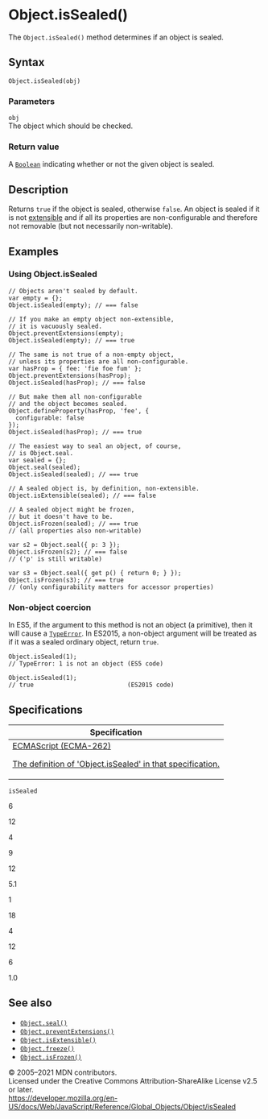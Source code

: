 # Object.isSealed()

The `Object.isSealed()` method determines if an object is sealed.

## Syntax

    Object.isSealed(obj)

### Parameters

`obj`  
The object which should be checked.

### Return value

A [`Boolean`](../boolean) indicating whether or not the given object is sealed.

## Description

Returns `true` if the object is sealed, otherwise `false`. An object is sealed if it is not [extensible](isextensible) and if all its properties are non-configurable and therefore not removable (but not necessarily non-writable).

## Examples

### Using Object.isSealed

    // Objects aren't sealed by default.
    var empty = {};
    Object.isSealed(empty); // === false

    // If you make an empty object non-extensible,
    // it is vacuously sealed.
    Object.preventExtensions(empty);
    Object.isSealed(empty); // === true

    // The same is not true of a non-empty object,
    // unless its properties are all non-configurable.
    var hasProp = { fee: 'fie foe fum' };
    Object.preventExtensions(hasProp);
    Object.isSealed(hasProp); // === false

    // But make them all non-configurable
    // and the object becomes sealed.
    Object.defineProperty(hasProp, 'fee', {
      configurable: false
    });
    Object.isSealed(hasProp); // === true

    // The easiest way to seal an object, of course,
    // is Object.seal.
    var sealed = {};
    Object.seal(sealed);
    Object.isSealed(sealed); // === true

    // A sealed object is, by definition, non-extensible.
    Object.isExtensible(sealed); // === false

    // A sealed object might be frozen,
    // but it doesn't have to be.
    Object.isFrozen(sealed); // === true
    // (all properties also non-writable)

    var s2 = Object.seal({ p: 3 });
    Object.isFrozen(s2); // === false
    // ('p' is still writable)

    var s3 = Object.seal({ get p() { return 0; } });
    Object.isFrozen(s3); // === true
    // (only configurability matters for accessor properties)

### Non-object coercion

In ES5, if the argument to this method is not an object (a primitive), then it will cause a [`TypeError`](../typeerror). In ES2015, a non-object argument will be treated as if it was a sealed ordinary object, return `true`.

    Object.isSealed(1);
    // TypeError: 1 is not an object (ES5 code)

    Object.isSealed(1);
    // true                          (ES2015 code)

## Specifications

<table><thead><tr class="header"><th>Specification</th></tr></thead><tbody><tr class="odd"><td><a href="https://tc39.es/ecma262/#sec-object.issealed">ECMAScript (ECMA-262) 
<br/>

<span class="small">The definition of 'Object.isSealed' in that specification.</span></a></td></tr></tbody></table>

`isSealed`

6

12

4

9

12

5.1

1

18

4

12

6

1.0

## See also

- [`Object.seal()`](seal)
- [`Object.preventExtensions()`](preventextensions)
- [`Object.isExtensible()`](isextensible)
- [`Object.freeze()`](freeze)
- [`Object.isFrozen()`](isfrozen)

© 2005–2021 MDN contributors.  
Licensed under the Creative Commons Attribution-ShareAlike License v2.5 or later.  
<a href="https://developer.mozilla.org/en-US/docs/Web/JavaScript/Reference/Global_Objects/Object/isSealed" class="_attribution-link">https://developer.mozilla.org/en-US/docs/Web/JavaScript/Reference/Global_Objects/Object/isSealed</a>
